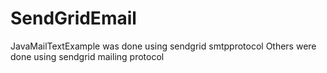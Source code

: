 # SendGridEmail
JavaMailTextExample was done using sendgrid smtpprotocol
Others were done using sendgrid mailing protocol
